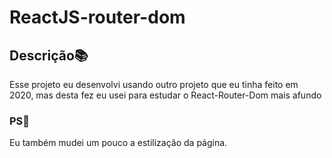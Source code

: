 # ReactJS-router-dom

## Descrição📚
Esse projeto eu desenvolvi usando outro projeto que eu tinha feito em 2020, mas desta fez eu usei para estudar o React-Router-Dom mais afundo

### PS💭
Eu também mudei um pouco a estilização da página.
